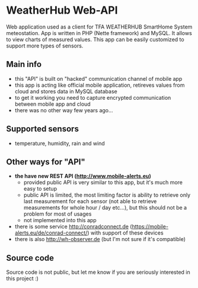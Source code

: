 # WeatherHub Web-API
Web application used as a client for TFA WEATHERHUB SmartHome System meteostation. App is written in PHP (Nette framework) and MySQL. It allows to view charts of measured values. This app can be easily customized to support more types of sensors.

## Main info
- this "API" is built on "hacked" communication channel of mobile app
- this app is acting like official mobile application, retireves values from cloud and stores data in MySQL database
- to get it working you need to capture encrypted communication between mobile app and cloud
- there was no other way few years ago...

## Supported sensors
- temperature, humidity, rain and wind

## Other ways for "API"
- **the have new REST API (http://www.mobile-alerts.eu)**
  - provided public API is very similar to this app, but it's much more easy to setup
  - public API is limited, the most limiting factor is ability to retrieve only last measurement for each sensor (not able to retrieve measurements for whole hour / day etc...), but this should not be a problem for most of usages
  - not implemented into this app
- there is some service http://conradconnect.de (https://mobile-alerts.eu/de/conrad-connect/) with support of these devices
- there is also http://wh-observer.de (but I'm not sure if it's compatible)

## Source code
Source code is not public, but let me know if you are seriously interested in this project :)
